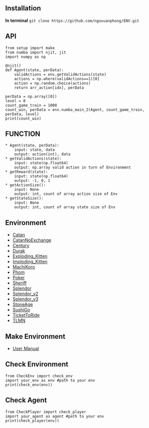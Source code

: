 ##  Installation
**In terminal**
    ```
    git clone https://github.com/ngoxuanphong/ENV.git
    ```

##  API
```
from setup import make
from numba import njit, jit
import numpy as np

@njit()
def Agent(state, perData):
    validActions = env.getValidActions(state)
    actions = np.where(validActions==1)[0]
    action = np.random.choice(actions)
    return arr_action[idx], perData

perData = np.array([0])
level = 0
count_game_train = 1000
count_win, perData = env.numba_main_2(Agent, count_game_train, perData, level)
print(count_win)
```

##  FUNCTION
    * Agent(state, perData):
        input: state, data
        output: action(int), data
    * getValidActions(state): 
        input: state(np.float64)
        output: np.array valid action in turn of Environment
    * getReward(state):
        input: state(np.float64)
        output: -1, 0, 1
    * getActionSize():
        input: None
        output: int, count of array action size of Env
    * getStateSize():
        input: None
        output: int, count of array state size of Env

##  Environment
* [Catan](https://github.com/ngoxuanphong/ENV/tree/main/Base/Catan/)
* [CatanNoExchange](https://github.com/ngoxuanphong/ENV/tree/main/Base/CatanNoExchange/)
* [Century](https://github.com/ngoxuanphong/ENV/tree/main/Base/Century/)
* [Durak](https://github.com/ngoxuanphong/ENV/tree/main/Base/Durak/)
* [Exploding_Kitten](https://github.com/ngoxuanphong/ENV/tree/main/Base/Exploding_Kitten/)
* [Imploding_Kitten](https://github.com/ngoxuanphong/ENV/tree/main/Base/Imploding_Kitten/)
* [MachiKoro](https://github.com/ngoxuanphong/ENV/tree/main/Base/MachiKoro/)
* [Phom](https://github.com/ngoxuanphong/ENV/tree/main/Base/Phom/)
* [Poker](https://github.com/ngoxuanphong/ENV/tree/main/Base/Poker/)
* [Sheriff](https://github.com/ngoxuanphong/ENV/tree/main/Base/Sheriff/)
* [Splendor](https://github.com/ngoxuanphong/ENV/tree/main/Base/Splendor/)
* [Splendor_v2](https://github.com/ngoxuanphong/ENV/tree/main/Base/Splendor_v2/)
* [Splendor_v3](https://github.com/ngoxuanphong/ENV/tree/main/Base/Splendor_v3/)
* [StoneAge](https://github.com/ngoxuanphong/ENV/tree/main/Base/StoneAge/)
* [SushiGo](https://github.com/ngoxuanphong/ENV/tree/main/Base/SushiGo/)
* [TicketToRide](https://github.com/ngoxuanphong/ENV/tree/main/Base/TicketToRide/)
* [TLMN](https://github.com/ngoxuanphong/ENV/tree/main/Base/TLMN/)

##  Make Environment
* [User Manual](https://docs.google.com/document/d/1I2Fquk4aEHwC-v_ROxmONNlOXUtiNQWWS6eiYBQUEeM/edit)
    
##  Check Environment
```
from CheckEnv import check_env
import your_env as env #path to your env
print(check_env(env))
```

##  Check Agent
```
from CheckPlayer import check_player
import your_agent as agent #path to your env
print(check_player(env))
```
